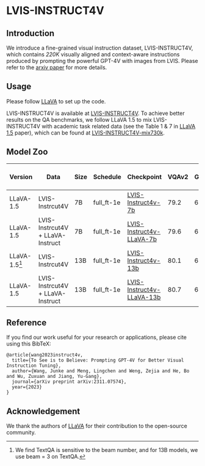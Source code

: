 # LVIS-INSTRUCT4V

## Introduction

We introduce a fine-grained visual instruction dataset, LVIS-INSTRUCT4V, which contains *220K* visually aligned and context-aware instructions produced by prompting the powerful GPT-4V with images from LVIS. Please refer to the [arxiv paper](https://arxiv.org/abs/2311.07574) for more details.

## Usage

Please follow [LLaVA](https://github.com/haotian-liu/LLaVA) to set up the code. 

LVIS-INSTRUCT4V is available at [LVIS-INSTRUCT4V](https://huggingface.co/datasets/X2FD/LVIS-Instruct4V). To achieve better results on the QA benchmarks, we follow LLaVA 1.5 to mix LVIS-INSTRUCT4V with academic task related data (see the Table 1 & 7 in [LLaVA 1.5](https://arxiv.org/pdf/2310.03744.pdf) paper), which can be found at [LVIS-INSTRUCT4V-mix730k](https://huggingface.co/datasets/X2FD/LVIS-Instruct4V-mix730k).


## Model Zoo
 |  Version | Data  | Size | Schedule | Checkpoint | VQAv2 | GQA | VizWiz | SQA | T-VQA | POPE | MME | MM-Bench | MM-Bench-CN | SEED | LLaVA-Bench-Wild | MM-Vet  | 
 | ---------- | ---------- | ---------- | ----------- | ----------- | --- | --- | --- | --- | --- | --- | --- | --- | --- | --- | --- | --- | 
 |  LLaVA-1.5 | LVIS-Instrcut4V | 7B | full_ft-1e | [LVIS-Instruct4v-7b](https://huggingface.co/X2FD/LVIS-Instruct4v-7b) | 79.2 | 62.6 | 52.5 | 70.3 | 57.6  | 84.0 | 1472.9 | 67.1 | 67.1 | 60.8 | 70.4 | 34.6 | 
 |  LLaVA-1.5 | LVIS-Instrcut4V + LLaVA-Instruct | 7B | full_ft-1e | [LVIS-Instruct4v-LLaVA-7b](https://huggingface.co/X2FD/LVIS-Instruct4v-LLaVA-7b)  | 79.6 |  62.6 | 51.8 | 70.1 | 58.7 | 86.0 | 1528.2 | 66.2 | 66.4 | 60.6 | 67.0 | 31.5  | 
 |  LLaVA-1.5[^1] | LVIS-Instrcut4V | 13B | full_ft-1e | [LVIS-Instruct4v-13b](https://huggingface.co/X2FD/LVIS-Instruct4v-13b) | 80.1 | 63.8 | 51.4 | 73.0 | 62.1 |  85.3 | 1572.0 | 67.8 | 68.2 | 62.5 | 76.7 | 40.2 |
 |  LLaVA-1.5 | LVIS-Instrcut4V + LLaVA-Instruct | 13B | full_ft-1e | [LVIS-Instruct4v-LLaVA-13b](https://huggingface.co/X2FD/LVIS-Instruct4v-LLaVA-13b) | 80.7 | 63.6 |57.2 | 74.2 | 62.5 | 86.0 | 1574.9 | 68.0 | 67.4 | 61.6 | 71.3 | 37.4

[^1]: We find TextQA is sensitive to the beam number, and for 13B models, we use beam = 3 on TextQA.

## Reference

If you find our work useful for your research or applications, please cite using this BibTeX:

```
@article{wang2023instruct4v,
  title={To See is to Believe: Prompting GPT-4V for Better Visual Instruction Tuning},
  author={Wang, Junke and Meng, Lingchen and Weng, Zejia and He, Bo and Wu, Zuxuan and Jiang, Yu-Gang},
  journal={arXiv preprint arXiv:2311.07574},
  year={2023}
}
```


## Acknowledgement

We thank the authors of [LLaVA](https://github.com/haotian-liu/LLaVA) for their contribution to the open-source community.
